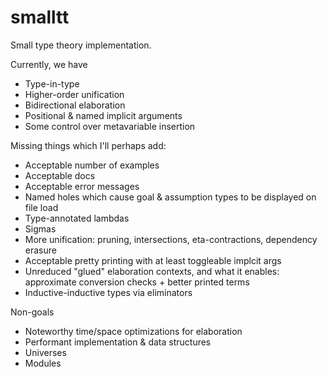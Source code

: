 # smalltt

Small type theory implementation. 

Currently, we have
  - Type-in-type
  - Higher-order unification
  - Bidirectional elaboration
  - Positional & named implicit arguments
  - Some control over metavariable insertion
  
Missing things which I'll perhaps add:

  - Acceptable number of examples
  - Acceptable docs
  - Acceptable error messages
  - Named holes which cause goal & assumption types to be displayed on file load
  - Type-annotated lambdas
  - Sigmas
  - More unification: pruning, intersections, eta-contractions, dependency erasure
  - Acceptable pretty printing with at least toggleable implcit args
  - Unreduced "glued" elaboration contexts, and what it enables: approximate conversion checks + better printed terms
  - Inductive-inductive types via eliminators
  
Non-goals
  - Noteworthy time/space optimizations for elaboration
  - Performant implementation & data structures
  - Universes
  - Modules
